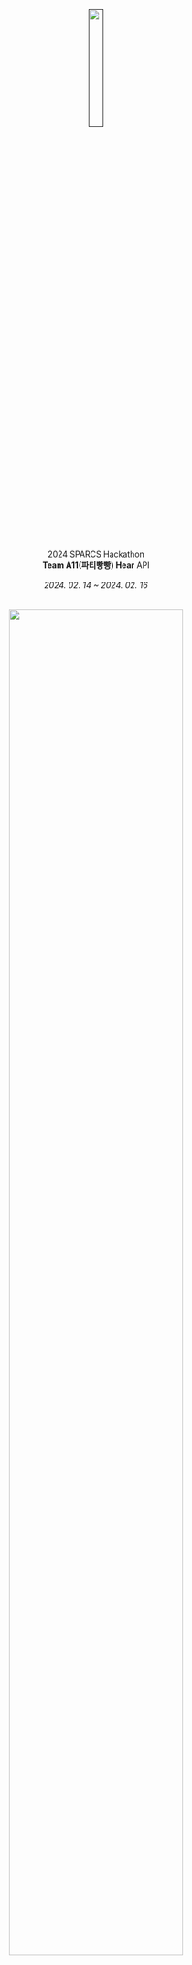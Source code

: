 <div align="center">
<br/>
<br>
<br>
<a href=""><img src="https://github.com/SPARCS-Service-Hackathon-2024/A11-API/assets/112257466/1f2ae364-fed2-4bbd-9aa9-d785e95c2ec5" width=23%"/></a>
<br><br><br><p>2024 SPARCS Hackathon<br>
<b>Team A11(파티빵빵) Hear</b> API<br><br>
<i>2024. 02. 14 ~ 2024. 02. 16</i><br><br><br>
<img src="https://github.com/SPARCS-Service-Hackathon-2024/A11-API/assets/112257466/9f80544b-1935-4bd1-a673-0b8409f0d05e" width="77.7%"/>

<br/>
<br/>
<br>
</div>

- API Docs **(Postman Api Docs)** [바로가기](http://docs.party-bbangbbang.kro.kr)
<br><br>

<div align="center">

<table>
  <th colspan="2">Primary Feature</th>
  <tr>
    <td>
      <img align="center" src="https://github.com/SPARCS-Service-Hackathon-2024/A11-API/assets/112257466/96b3a322-00bb-4d65-afca-a1a6a90ebf8f" width="100%"/>
    </td>
    <td>
      <img align="center" src="https://github.com/SPARCS-Service-Hackathon-2024/A11-API/assets/112257466/5f3ec6ab-bac0-40da-8b59-71c115a1d098" width="100%"/>
    </td>
  </tr>
  <tr>
    <td>
      <img align="center" src="https://github.com/SPARCS-Service-Hackathon-2024/A11-API/assets/112257466/f7cda74b-1474-4c38-957c-9cc855c61462" width="100%"/>
    </td>
    <td>
      <img align="center" src="https://github.com/SPARCS-Service-Hackathon-2024/A11-API/assets/112257466/a5c2394b-d8f1-4462-af3a-c8ffffdcc73e" width="100%"/>
    </td>
  </tr>
</table>

<table>
   <tr>
      <th>화난 여자 - 중립 남자</th>
      <th>행복 여자 - 중립 남자</th>
      <th>행복 여자 - 중립 남자</th>
      <th>기쁨 여자 - 중립 남자</th>
   </tr>
   <tr>
      <td>
         <img src="https://github.com/SPARCS-Service-Hackathon-2024/A11-API/assets/112257466/944a4566-49a8-4d97-adc0-8614213db931"/>
      </td>
      <td>
         <img src="https://github.com/SPARCS-Service-Hackathon-2024/A11-API/assets/112257466/7d052266-ce9b-4fa3-a1f8-1e8e68eb5445"/>
      </td>
      <td>
         <img src="https://github.com/SPARCS-Service-Hackathon-2024/A11-API/assets/112257466/fb071172-3d64-4df0-a9ac-4bac0109230c"/>
      </td>
      <td>
         <img src="https://github.com/SPARCS-Service-Hackathon-2024/A11-API/assets/112257466/f72a5e6c-2d88-40f0-9044-8dda0be77b19"/>
      </td>
   </tr>
</table>

<br>
<br>

## 🔧&nbsp;&nbsp;Tech Stack&nbsp;&nbsp;🔧

<br>

<div align="center">
  <table>
    <th align="center">Role</th>
    <th align="center" colspan="2">Framework</th>
    <!-- Backend Stack -->
    <tr>
      <td rowspan="6" align="center"><b>BE</td>
      <td><img src="https://user-images.githubusercontent.com/112257466/209075018-0a1f7f14-a910-4d16-a4e4-51929b99e1ae.png" width="15px" alt="_icon" />&nbsp;&nbsp;<b>Java17-Spring</td>
      <td rowspan="2">Backend Server Framework<br>Robust Java framework for building enterprise applications.</td>
    </tr>
    <tr>
      <td><img src="https://user-images.githubusercontent.com/112257466/209075280-78be8487-7d6a-485c-92a8-d6677f0caab9.png" width="15px" alt="_icon" />&nbsp;&nbsp;<b>Spring Boot</td>
    </tr>
    <tr>
      <td><img src="https://www.javacodegeeks.com/wp-content/uploads/2014/07/spring-security-project.png" width="15px" alt="_icon" />&nbsp;&nbsp;<b>Spring Security</td>
      <td>Robust authentication and access control framework</td>
    </tr>
    <tr>
      <td><img src="https://user-images.githubusercontent.com/112257466/209076523-777fe02a-455f-48a0-a4b1-aeb9fff17b10.png" width="14px" alt="_icon" />&nbsp;&nbsp;<b>JPA & Data JPA</td>
      <td rowspan="2">Data Handling Skills<br>Effectively manages relational data using the Java Persistence API.</td>
    </tr>
    <tr>
      <td><img src="https://github.com/GDSC-Team-J/ADDI-ML/assets/112257466/dff863c4-fb90-4747-a621-bdbd2c44a0be" width="17px" alt="_icon" />&nbsp;&nbsp;<b>QueryDSL</td>
    </tr>
    <tr>
      <td><img src="https://user-images.githubusercontent.com/112257466/209078356-d9120e3d-9498-4ee4-a38d-139a263910f4.png" width="14px" alt="_icon" />&nbsp;&nbsp;<b>MySQL</td>
      <td>Main backend database for data storage.</td>
    </tr>
    <!-- Infrastructure Stack -->
    <tr>
      <td rowspan="5" align="center"><b>Infra</td>
      <td><img src="https://static-00.iconduck.com/assets.00/aws-ec2-icon-1696x2048-nhw31ife.png" width="15px" alt="_icon" />&nbsp;&nbsp;<b>AWS EC2</td>
      <td>Cloud instance service on AWS.</td>
    </tr>
    <tr>
      <td><img src="https://static-00.iconduck.com/assets.00/aws-rds-icon-454x512-53t9ho5u.png" width="15px" alt="_icon" />&nbsp;&nbsp;<b>AWS RDS</td>
      <td>Cloud database service on AWS.</td>
    </tr>
    <tr>
      <td><img src="https://cdn.worldvectorlogo.com/logos/aws-lambda-1.svg" width="15px" alt="_icon" />&nbsp;&nbsp;<b>AWS Lambda</td>
      <td>Serverless Function as a Service (FaaS) on AWS.</td>
    </tr>
    <tr>
      <td><img src="https://avatars.githubusercontent.com/u/44036562?s=280&v=4" width="15px" alt="_icon" />&nbsp;&nbsp;<b>Github Actions</td>
      <td>Automation service for CI/CD workflows.</td>
    </tr>
    <tr>
      <td><img src="https://www.svgrepo.com/show/353659/docker-icon.svg" width="15px" alt="_icon" />&nbsp;&nbsp;<b>Docker</td>
      <td>Platform for containerized application deployment.</td>
    </tr>
    <!-- External Stack -->
    <tr>
      <td rowspan="4" align="center"><b>External</td>
      <td><img src="https://static.vecteezy.com/system/resources/previews/022/841/114/original/chatgpt-logo-transparent-background-free-png.png" width="15px" alt="_icon" />&nbsp;&nbsp;<b>ChatGPT Prompt</td>
      <td>Instance for ChatGPT interactions.</td>
    </tr>
    <tr>
        <td><img src="https://github.com/GDSC-Team-J/ADDI-api/assets/112257466/bb6a956f-f24d-4c47-b3b9-4f0a3bbdb909" width="15px" alt="_icon" />&nbsp;&nbsp;<b>Papago Translation</td>
	    <td>Global language translation API</td>
    </tr>
    <tr>
        <td><img src="https://gdm-catalog-fmapi-prod.imgix.net/ProductLogo/10010afe-eb9e-413d-a47c-7f281c729a4f.png?auto=format,compress&size=50" width="15px" alt="_icon" />&nbsp;&nbsp;<b>Google STT Api</b></td>
        <td>Translate audio data into natural language</td>
    </tr>
    <tr>
        <td><img src="https://huggingface.co/front/assets/huggingface_logo-noborder.svg" width="14px" alt="_icon" />&nbsp;&nbsp;<b>go_emotions API</td>
        <td>Text-based sentiment analysis API</td>
    </tr>

  </table>
</div>

<br/><br/>

## 👽️&nbsp;&nbsp;&nbsp;Developers&nbsp;&nbsp;👽️

<br/>

<div>
<table border=""4 width="100%">
	<th align="center">Backend</th>
  <tr>
   <td align="center"><a href="https://github.com/h-beeen"><img src="https://avatars.githubusercontent.com/u/112257466?v=4" width="180px; style="vertical-align:top" alt=""/>
  </tr>
    <tr>
	 <td align="center"><a href="https://github.com/h-beeen">👑 변해빈</td>
    </tr>
</table>
</div>

</div>
<br>

---

